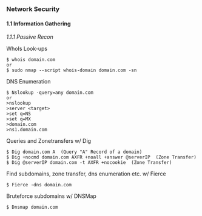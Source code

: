 ### Network Security  
#### 1.1 Information Gathering
_1.1.1 Passive Recon_  

WhoIs Look-ups
```
$ whois domain.com
or
$ sudo nmap --script whois-domain domain.com -sn
```
DNS Enumeration

```
$ Nslookup -query=any domain.com
or
>nslookup
>server <target>
>set q=NS
>set q=MX
>domain.com
>ns1.domain.com
```
Queries and Zonetransfers w/ Dig
```
$ Dig domain.com A  (Query "A" Record of a domain)  
$ Dig +nocmd domain.com AXFR +noall +answer @serverIP  (Zone Transfer)  
$ Dig @serverIP domain.com -t AXFR +nocookie  (Zone Transfer)  
```
Find subdomains, zone transfer, dns enumeration etc. w/ Fierce
```
$ Fierce -dns domain.com 
```
Bruteforce subdomains w/ DNSMap
```
$ Dnsmap domain.com
```

